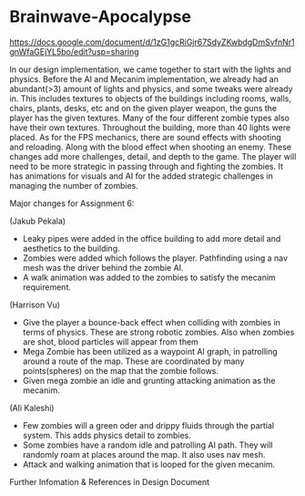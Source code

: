 # Brainwave-Apocalypse

https://docs.google.com/document/d/1zG1gcRiGjr67SdyZKwbdgDmSvfnNr1gnWfaGEjYL5bo/edit?usp=sharing

In our design implementation, we came together to start with the lights and physics. Before the AI and Mecanim implementation, we already had an abundant(>3) amount of lights and physics, and some tweaks were already in. This includes textures to objects of the buildings including rooms, walls, chairs, plants, desks, etc and on the given player weapon, the guns the player has the given textures. Many of the four different zombie types also have their own textures. Throughout the building, more than 40 lights were placed. As for the FPS mechanics, there are sound effects with shooting and reloading. Along with the blood effect when shooting an enemy. These changes add more challenges, detail, and depth to the game. The player will need to be more strategic in passing through and fighting the zombies. It has animations for visuals and AI for the added strategic challenges in managing the number of zombies.

Major changes for Assignment 6:

(Jakub Pekala)
- Leaky pipes were added in the office building to add more detail and aesthetics to the building.
- Zombies were added which follows the player. Pathfinding using a nav mesh was the driver behind the zombie AI.
- A walk animation was added to the zombies to satisfy the mecanim requirement.

(Harrison Vu)
- Give the player a bounce-back effect when colliding with zombies in terms of physics. These are strong robotic zombies. Also when zombies are shot, blood particles will appear from them
- Mega Zombie has been utilized as a waypoint AI graph, in patrolling around a route of the map. These are coordinated by many points(spheres) on the map that the zombie follows.
- Given mega zombie an idle and grunting attacking animation as the mecanim.

(Ali Kaleshi)
- Few zombies will a green oder and drippy fluids through the partial system. This adds physics detail to zombies.
- Some zombies have a random idle and patrolling AI path. They will randomly roam at places around the map. It also uses nav mesh.
- Attack and walking animation that is looped for the given mecanim. 

Further Infomation & References in Design Document
